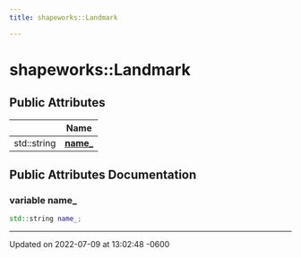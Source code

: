 ```yaml
---
title: shapeworks::Landmark

---
```


# shapeworks::Landmark





## Public Attributes

|                | Name           |
| -------------- | -------------- |
| std::string | **[name_](../Classes/classshapeworks_1_1Landmark.md#variable-name-)**  |

## Public Attributes Documentation

### variable name_

```cpp
std::string name_;
```


-------------------------------

Updated on 2022-07-09 at 13:02:48 -0600
